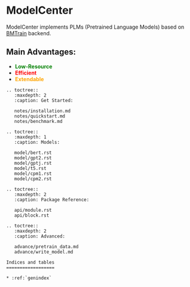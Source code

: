 # ModelCenter 

ModelCenter implements PLMs (Pretrained Language Models) based on [BMTrain](https://bmtrain.readthedocs.io/en/latest/index.html>) backend.

## Main Advantages:

- <span style="color:green;font-weight:bold">Low-Resource</span>
- <span style="color:red;font-weight:bold">Efficient</span>
- <span style="color:orange;font-weight:bold">Extendable</span>

```eval_rst
.. toctree::
   :maxdepth: 2
   :caption: Get Started:

   notes/installation.md
   notes/quickstart.md
   notes/benchmark.md

.. toctree::
   :maxdepth: 1
   :caption: Models:

   model/bert.rst
   model/gpt2.rst
   model/gptj.rst
   model/t5.rst
   model/cpm1.rst
   model/cpm2.rst

.. toctree::
   :maxdepth: 2
   :caption: Package Reference:

   api/module.rst
   api/block.rst

.. toctree::
   :maxdepth: 2
   :caption: Advanced:

   advance/pretrain_data.md
   advance/write_model.md

Indices and tables
==================

* :ref:`genindex`

```